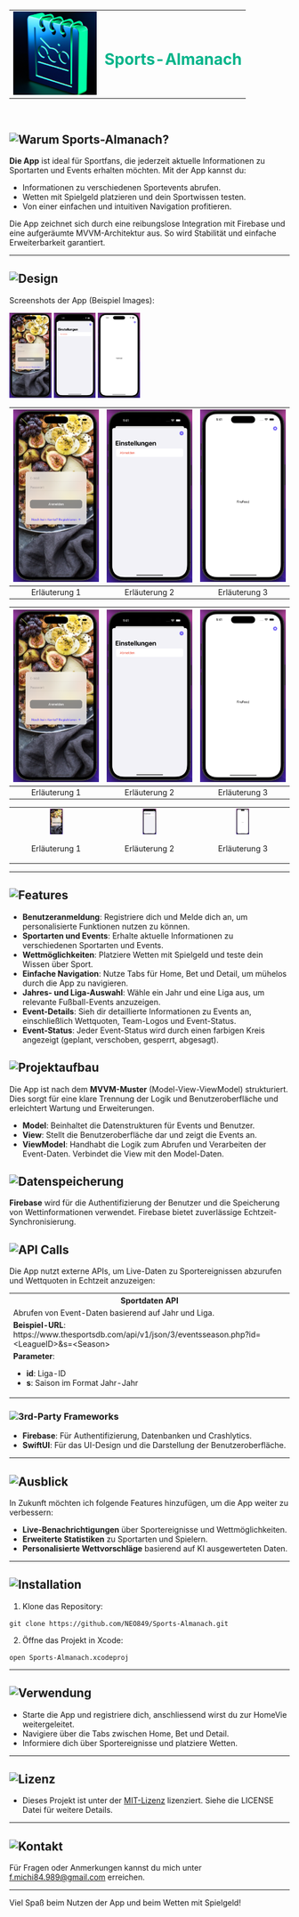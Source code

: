 <table>
  <tr>
    <td>
      <img src="https://github.com/NEO849/Sports-Almanach/blob/main/sportalmanachklein.png?raw=true" alt="Sport Almanach Klein" width="150"/>
    </td>
    <td>
      <h1 style="color: #00b48a;">Sports-Almanach</h1>
    </td>
  </tr>
</table>

<br>

## ![Warum Sports-Almanach?](https://img.shields.io/badge/Warum%20Sports--Almanach-%2300b48a?style=for-the-badge&logo=none)

**Die App** ist ideal für Sportfans, die jederzeit aktuelle Informationen zu Sportarten und Events erhalten möchten. Mit der App kannst du:
- Informationen zu verschiedenen Sportevents abrufen.
- Wetten mit Spielgeld platzieren und dein Sportwissen testen.
- Von einer einfachen und intuitiven Navigation profitieren.

Die App zeichnet sich durch eine reibungslose Integration mit Firebase und eine aufgeräumte MVVM-Architektur aus. So wird Stabilität und einfache Erweiterbarkeit garantiert.

---

## ![Design](https://img.shields.io/badge/Design-%2300b48a?style=for-the-badge&logo=none)

Screenshots der App (Beispiel Images):

<div>
  <img src="https://github.com/NEO849/Sports-Almanach/blob/main/beispielscreenshot1.png?raw=true" alt="Screenshot 1" width="15%" />
  <img src="https://github.com/NEO849/Sports-Almanach/blob/main/beispielscreenshot2.png?raw=true" alt="Screenshot 2" width="15%" />
  <img src="https://github.com/NEO849/Sports-Almanach/blob/main/beispielscreenshot3.png?raw=true" alt="Screenshot 3" width="15%" />
</div>

| ![Screenshot 1](https://github.com/NEO849/Sports-Almanach/blob/main/beispielscreenshot1.png?raw=true) | ![Screenshot 2](https://github.com/NEO849/Sports-Almanach/blob/main/beispielscreenshot2.png?raw=true) | ![Screenshot 3](https://github.com/NEO849/Sports-Almanach/blob/main/beispielscreenshot3.png?raw=true) |
|:---:|:---:|:---:|
| Erläuterung 1 | Erläuterung 2 | Erläuterung 3 |

| ![Screenshot 1](https://github.com/NEO849/Sports-Almanach/blob/main/beispielscreenshot1.png?raw=true) | ![Screenshot 2](https://github.com/NEO849/Sports-Almanach/blob/main/beispielscreenshot2.png?raw=true) | ![Screenshot 3](https://github.com/NEO849/Sports-Almanach/blob/main/beispielscreenshot3.png?raw=true) |
|:---:|:---:|:---:|
| Erläuterung 1 | Erläuterung 2 | Erläuterung 3 |

<table>
  <tr>
    <td style="text-align: center;">
      <img src="https://github.com/NEO849/Sports-Almanach/blob/main/beispielscreenshot1.png?raw=true" alt="Screenshot 1" width="15%" />
      <p>Erläuterung 1</p>
    </td>
    <td style="text-align: center;">
      <img src="https://github.com/NEO849/Sports-Almanach/blob/main/beispielscreenshot2.png?raw=true" alt="Screenshot 2" width="15%" />
      <p>Erläuterung 2</p>
    </td>
    <td style="text-align: center;">
      <img src="https://github.com/NEO849/Sports-Almanach/blob/main/beispielscreenshot3.png?raw=true" alt="Screenshot 3" width="15%" />
      <p>Erläuterung 3</p>
    </td>
  </tr>
</table>

---

## ![Features](https://img.shields.io/badge/Features-%2300b48a?style=for-the-badge&logo=none)

- **Benutzeranmeldung**: Registriere dich und Melde dich an, um personalisierte Funktionen nutzen zu können.
- **Sportarten und Events**: Erhalte aktuelle Informationen zu verschiedenen Sportarten und Events.
- **Wettmöglichkeiten**: Platziere Wetten mit Spielgeld und teste dein Wissen über Sport.
- **Einfache Navigation**: Nutze Tabs für Home, Bet und Detail, um mühelos durch die App zu navigieren.
- **Jahres- und Liga-Auswahl**: Wähle ein Jahr und eine Liga aus, um relevante Fußball-Events anzuzeigen.
- **Event-Details**: Sieh dir detaillierte Informationen zu Events an, einschließlich Wettquoten, Team-Logos und Event-Status.
- **Event-Status**: Jeder Event-Status wird durch einen farbigen Kreis angezeigt (geplant, verschoben, gesperrt, abgesagt).

## ![Projektaufbau](https://img.shields.io/badge/Projektaufbau-%2300b48a?style=for-the-badge&logo=none)

Die App ist nach dem **MVVM-Muster** (Model-View-ViewModel) strukturiert.
Dies sorgt für eine klare Trennung der Logik und Benutzeroberfläche und erleichtert Wartung und Erweiterungen. 

- **Model**: Beinhaltet die Datenstrukturen für Events und Benutzer.
- **View**: Stellt die Benutzeroberfläche dar und zeigt die Events an.
- **ViewModel**: Handhabt die Logik zum Abrufen und Verarbeiten der Event-Daten. Verbindet die View mit den Model-Daten.

## ![Datenspeicherung](https://img.shields.io/badge/Datenspeicherung-%2300b48a?style=for-the-badge&logo=none)

**Firebase** wird für die Authentifizierung der Benutzer und die Speicherung von Wettinformationen verwendet. Firebase bietet zuverlässige Echtzeit-Synchronisierung.

## ![API Calls](https://img.shields.io/badge/API%20Calls-%2300b48a?style=for-the-badge&logo=none)

Die App nutzt externe APIs, um Live-Daten zu Sportereignissen abzurufen und Wettquoten in Echtzeit anzuzeigen:
    
<table>
  <tr>
    <th>Sportdaten API</th>
  </tr>
  <tr>
    <td>Abrufen von Event-Daten basierend auf Jahr und Liga.</td>
  </tr>
  <tr>
    <td>
      <b>Beispiel-URL</b>: https://www.thesportsdb.com/api/v1/json/3/eventsseason.php?id=&lt;LeagueID&gt;&amp;s=&lt;Season&gt;
    </td>
  </tr>
  <tr>
    <td>
      <b>Parameter</b>:
      <ul>
        <li><b>id</b>: Liga-ID</li>
        <li><b>s</b>: Saison im Format Jahr-Jahr</li>
      </ul>
    </td>
  </tr>
</table>
     

### ![3rd-Party Frameworks](https://img.shields.io/badge/3rd--Party%20Frameworks-%2300b48a?style=for-the-badge&logo=none)

- **Firebase**: Für Authentifizierung, Datenbanken und Crashlytics.
- **SwiftUI**: Für das UI-Design und die Darstellung der Benutzeroberfläche.

---

## ![Ausblick](https://img.shields.io/badge/Ausblick-%2300b48a?style=for-the-badge&logo=none)

In Zukunft möchten ich folgende Features hinzufügen, um die App weiter zu verbessern:

- **Live-Benachrichtigungen** über Sportereignisse und Wettmöglichkeiten.
- **Erweiterte Statistiken** zu Sportarten und Spielern.
- **Personalisierte Wettvorschläge** basierend auf KI ausgewerteten Daten.

---

## ![Installation](https://img.shields.io/badge/Installation-%2300b48a?style=for-the-badge&logo=none)

1. Klone das Repository:

```   
git clone https://github.com/NEO849/Sports-Almanach.git
```

2. Öffne das Projekt in Xcode:

```  
open Sports-Almanach.xcodeproj
```
---

## ![Verwendung](https://img.shields.io/badge/Verwendung-%2300b48a?style=for-the-badge&logo=none)

- Starte die App und registriere dich, anschliessend wirst du zur HomeVie weitergeleitet.
- Navigiere über die Tabs zwischen Home, Bet und Detail.
- Informiere dich über Sportereignisse und platziere Wetten.   

---

## ![Lizenz](https://img.shields.io/badge/Lizenz-%2300b48a?style=for-the-badge&logo=none)

- Dieses Projekt ist unter der [MIT-Lizenz](https://github.com/NEO849/Sports-Almanach/tree/main#) lizenziert. Siehe die LICENSE Datei für weitere Details.     

---

## ![Kontakt](https://img.shields.io/badge/Kontakt-%2300b48a?style=for-the-badge&logo=none)

Für Fragen oder Anmerkungen kannst du mich unter f.michi84.989@gmail.com erreichen.

---

Viel Spaß beim Nutzen der App und beim Wetten mit Spielgeld!
